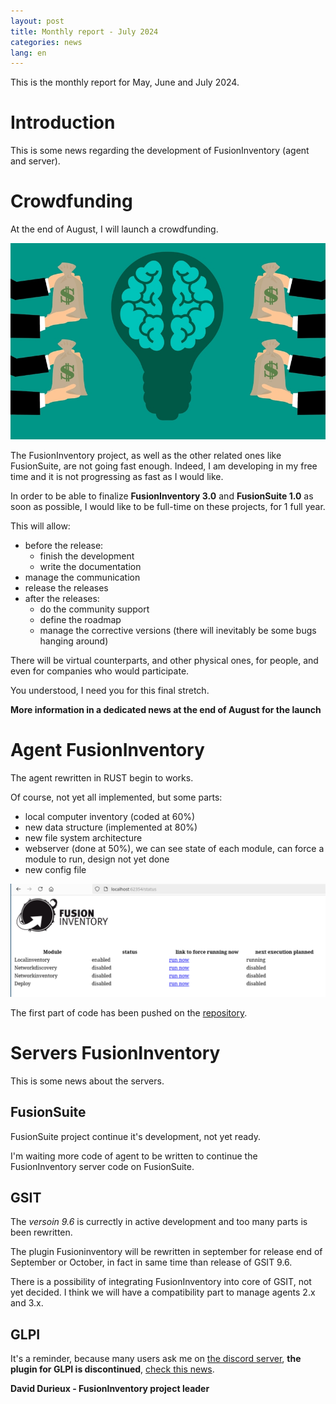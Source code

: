 ```yaml
---
layout: post
title: Monthly report - July 2024
categories: news
lang: en
---
```


This is the monthly report for May, June and July 2024.

# Introduction

This is some news regarding the development of FusionInventory (agent and server).

# Crowdfunding

At the end of August, I will launch a crowdfunding.

<img src="/assets/img/crowdfunding.jpg" width="600">

The FusionInventory project, as well as the other related ones like FusionSuite, are not going fast enough. Indeed, I am developing in my free time and it is not progressing as fast as I would like.

In order to be able to finalize **FusionInventory 3.0** and **FusionSuite 1.0** as soon as possible, I would like to be full-time on these projects, for 1 full year.

This will allow:

* before the release:
  * finish the development
  * write the documentation
* manage the communication
* release the releases
* after the releases:
  * do the community support
  * define the roadmap
  * manage the corrective versions (there will inevitably be some bugs hanging around)

There will be virtual counterparts, and other physical ones, for people, and even for companies who would participate.

You understood, I need you for this final stretch.

**More information in a dedicated news at the end of August for the launch**

# Agent FusionInventory

The agent rewritten in RUST begin to works.

Of course, not yet all implemented, but some parts:

* local computer inventory (coded at 60%)
* new data structure (implemented at 80%)
* new file system architecture
* webserver (done at 50%), we can see state of each module, can force a module to run, design not yet done
* new config file

<img src="/assets/img/202407_statusagent.png">


The first part of code has been pushed on the [repository](https://github.com/fusioninventory/fusioninventory-agent-rust).

# Servers FusionInventory

This is some news about the servers.

## FusionSuite

FusionSuite project continue it's development, not yet ready.

I'm waiting more code of agent to be written to continue the FusionInventory server code on FusionSuite.

## GSIT

The *versoin 9.6* is currectly in active development and too many parts is been rewritten.

The plugin Fusioninventory will be rewritten in september for release end of September or October, in fact in same time than release of GSIT 9.6.

There is a possibility of integrating FusionInventory into core of GSIT, not yet decided. I think we will have a compatibility part to manage agents 2.x and 3.x.


## GLPI

It's a reminder, because many users ask me on [the discord server](https://discord.gg/KdR6dyzNUU), **the plugin for GLPI is discontinued**, [check this news](https://fusioninventory.org/news/2024/03/27/plugin-fusioninventory-gsit-glpi-support-status.html).



**David Durieux - FusionInventory project leader**
